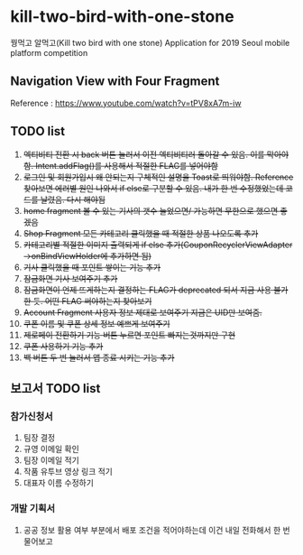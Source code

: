 # kill-two-bird-with-one-stone
꿩먹고 알먹고(Kill two bird with one stone) Application for 2019 Seoul mobile platform competition

## Navigation View with Four Fragment

Reference : <https://www.youtube.com/watch?v=tPV8xA7m-iw> 

## TODO list

1. ~~엑티비티 전환 시 back 버튼 눌러서 이전 엑티비티러 돌아갈 수 있음. 이를 막아야함. Intent.addFlag()를 사용해서 적절한 FLAG를 넣어야함~~
2. ~~로그인 및 회원가입시 왜 안되는지 구체적인 설명을 Toast로 띄워야함. Reference 찾아보면 에러별 원인 나와서 if else로 구분할 수 있음. 내가 한 번 수정했었는데 코드를 날렸음. 다시 해야됨~~
3. ~~home fragment 볼 수 있는 기사의 갯수 늘었으면/ 가능하면 무한으로 했으면 좋겠음~~
4. ~~Shop Fragment 모든 카테고리 클릭했을 때 적절한 상품 나오도록 추가~~
5. ~~카테고리별 적절한 이미지 출력되게 if else 추가(CouponRecyclerViewAdapter ->onBindViewHolder에 추가하면 됨)~~
6. ~~기사 클릭했을 때 포인트 쌓이는 기능 추가~~
7. ~~잠금화면 기사 보여주기 추가~~
8. ~~잠금화면이 언제 뜨게하는지 결정하는 FLAG가 deprecated 되서 지금 사용 불가한 듯. 어떤 FLAG 써야하는지 찾아보기~~
9. ~~Account Fragment 사용자 정보 제대로 보여주기 지금은 UID만 보여줌.~~
10. ~~쿠폰 이름 및 쿠폰 상세 정보 예쁘게 보여주기~~
11. ~~제로페이 전환하기 기능 버튼 누르면 포인트 빠지는것까지만 구현~~
12. ~~쿠폰 사용하기 기능 추가~~
13. ~~백 버튼 두 번 눌러서 앱 종료 시키는 기능 추가~~


## 보고서 TODO list

### 참가신청서

1. 팀장 결정
2. 규영 이메일 확인
3. 팀장 이메일 적기
4. 작품 유투브 영상 링크 적기
5. 대표자 이름 수정하기

### 개발 기획서

1. 공공 정보 활용 여부 부분에서 배포 조건을 적어야하는데 이건 내일 전화해서 한 번 물어보고